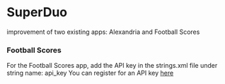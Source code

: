 # SuperDuo
improvement of two existing apps:  Alexandria and Football Scores

### Football Scores
For the Football Scores app, add the API key in the strings.xml file under string name:  api_key 
You can register for an API key [here](http://api.football-data.org/register)
